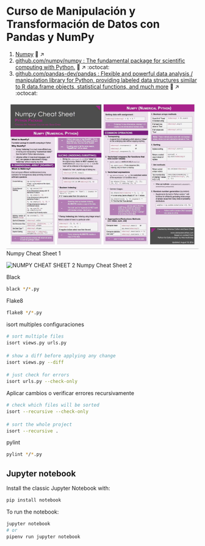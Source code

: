 # Curso de Manipulación y Transformación de Datos con Pandas y NumPy

1. [Numpy](https://numpy.org/) 🔗 ↗️
2. [github.com/numpy/numpy : The fundamental package for scientific computing with Python.](https://platzi.com/clases/2912-pandas-numpy/47974-por-que-numpy-y-pandas/) 🔗 ↗️ :octocat:
3. [github.com/pandas-dev/pandas : Flexible and powerful data analysis / manipulation library for Python, providing labeled data structures similar to R data.frame objects, statistical functions, and much more](https://github.com/pandas-dev/pandas) 🔗 ↗️ :octocat:

![NUMPY CHEAT SHEET 1](./imgs/numpy_cheat_sheet_0.jpg) Numpy Cheat Sheet 1

![NUMPY CHEAT SHEET 2](./imgs/numpy_cheat_sheet_1.png) Numpy Cheat Sheet 2

Black

```bash
black */*.py
```

Flake8

```bash
flake8 */*.py
```

isort multiples configuraciones

```bash
# sort multiple files
isort views.py urls.py

# show a diff before applying any change
isort views.py --diff

# just check for errors
isort urls.py --check-only
```

Aplicar cambios o verificar errores recursivamente

```bash
# check which files will be sorted
isort --recursive --check-only

# sort the whole project
isort --recursive .
```

pylint

```bash
pylint */*.py
```

## Jupyter notebook

Install the classic Jupyter Notebook with:

```bash
pip install notebook
```

To run the notebook:

```bash
jupyter notebook
# or
pipenv run jupyter notebook
```
